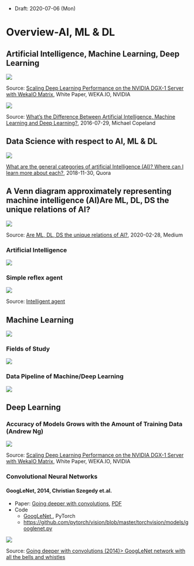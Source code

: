 * Draft: 2020-07-06 (Mon)

# Overview-AI, ML & DL

## Artificial Intelligence, Machine Learning, Deep Learning

<img src="images/nvidia-artificial_intelligence_definitions.png">

Source: [Scaling Deep Learning Performance on the NVIDIA DGX-1 Server with WekaIO Matrix](https://www.arista.com/assets/data/pdf/Whitepapers/NVIDIA-WP-Scaling-DL-with-Matrix-DGX-1-W03WP201904.pdf), White Paper, WEKA.IO, NVIDIA

<img src="images/nvidia-ai_ml_dl-difference.jpg">

Source: [What’s the Difference Between Artificial Intelligence, Machine Learning and Deep Learning?](https://blogs.nvidia.com/blog/2016/07/29/whats-difference-artificial-intelligence-machine-learning-deep-learning-ai/), 2016-07-29, Michael Copeland

## Data Science with respect to AI, ML & DL

<img src="images/categories-ai_ml_dl-data_science.png">

[What are the general categories of artificial Intelligence (AI)? Where can I learn more about each?](https://www.quora.com/What-are-the-general-categories-of-artificial-Intelligence-AI-Where-can-I-learn-more-about-each), 2018-11-30, Quora

## A Venn diagram approximately representing machine intelligence (AI)Are ML, DL, DS the unique relations of AI?

<img src="images/medium-a_venn_diagram_approximately_representing_machine_intelligence.png">



Source: [Are ML, DL, DS the unique relations of AI?](https://medium.com/@4deep.prk/are-ml-dl-ds-the-unique-relations-of-ai-a52d7735c88), 2020-02-28, Medium

### Artificial Intelligence

<img src="images/overview-artificial_intelligence.png">

### Simple reflex agent

<img src="images/wikipedia-intelligent_agent.png">

Source: [Intelligent agent](https://en.wikipedia.org/wiki/Intelligent_agent)

## Machine Learning

<img src="images/overview-machine_learning.png">

### Fields of Study

<img src="images/overview-artificial_intelligence-fields_of_study.png">

### Data Pipeline of Machine/Deep Learning 

<img src="images/nvidia-machine_deep_learning_data_pipeline.png">

## Deep Learning

### Accuracy of Models Grows with the Amount of Training Data (Andrew Ng)

<img src="images/nvidia-accuracy_of_models_grows_with_the_amount_of_training_data-andrew_ng.png">

Source: [Scaling Deep Learning Performance on the NVIDIA DGX-1 Server with WekaIO Matrix](https://www.arista.com/assets/data/pdf/Whitepapers/NVIDIA-WP-Scaling-DL-with-Matrix-DGX-1-W03WP201904.pdf), White Paper, WEKA.IO, NVIDIA

### Convolutional Neural Networks

#### GoogLeNet, 2014,  Christian Szegedy et.al. 

* Paper: [Going deeper with convolutions](https://arxiv.org/abs/1409.4842), [PDF](https://arxiv.org/pdf/1409.4842.pdf)
* Code
  * [GoogLeNet ](https://pytorch.org/hub/pytorch_vision_googlenet/), PyTorch
  * https://github.com/pytorch/vision/blob/master/torchvision/models/googlenet.py

<img src="images/googlenet-network-with-all-the-bells-and-whistles.png">

Source: [Going deeper with convolutions (2014)> GoogLeNet network with all the bells and whistles ](https://www.researchgate.net/figure/GoogLeNet-network-with-all-the-bells-and-whistles_fig1_305196650)





